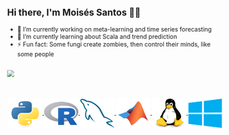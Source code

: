 ## Hi there, I'm Moisés Santos 🐱‍💻

- 🔭 I’m currently working on meta-learning and time series forecasting
- 🌱 I’m currently learning about Scala and trend prediction
- ⚡ Fun fact: Some fungi create zombies, then control their minds, like some people

##

 <div>
  <a href="https://github.com/moisesrsantos">
  <img height="150em" src="https://github-readme-stats.vercel.app/api/top-langs/?username=moisesrsantos&layout=compact&langs_count=7&theme=monokai"/>
</div>
  
  ##
  
  <div style="text-align:center; display: inline_block"><br>
  <img align="center" alt="Moises-Python" height="70" width="80" src="https://raw.githubusercontent.com/devicons/devicon/master/icons/python/python-original.svg">
  <img align="center" alt="Moises-R" height="70" width="80" src="https://github.com/devicons/devicon/blob/master/icons/r/r-original.svg">
  <img align="center" alt="Moises-Mysql" height="70" width="80" src="https://github.com/devicons/devicon/blob/master/icons/mysql/mysql-original.svg">
  <img align="center" alt="Moises-Matlab" height="70" width="80" src="https://github.com/devicons/devicon/blob/master/icons/matlab/matlab-original.svg">
  <img align="center" alt="Moises-linux" height="70" width="80" src="https://github.com/devicons/devicon/blob/master/icons/linux/linux-original.svg">
  <img align="center" alt="Moises-windows" height="70" width="80" src="https://github.com/devicons/devicon/blob/master/icons/windows8/windows8-original.svg">
</div>
